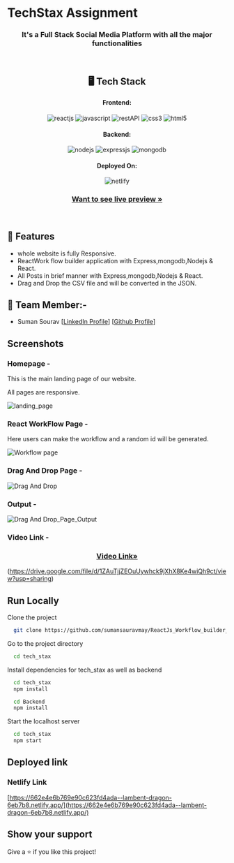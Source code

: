 # TechStax Assignment

<h3 align="center">It's a Full Stack Social Media Platform with all the major functionalities</h3>

<br/>

<h2 align="center">🖥️ Tech Stack</h2>

<h4 align="center">Frontend:</h4>
<p align="center">
  <img src="https://img.shields.io/badge/React (18.2.0)-20232A?style=for-the-badge&logo=react&logoColor=61DAFB" alt="reactjs" />
  <img src="https://img.shields.io/badge/JavaScript-323330?style=for-the-badge&logo=javascript&logoColor=F7DF1E" alt="javascript" />
  <img src="https://img.shields.io/badge/Rest_API-02303A?style=for-the-badge&logo=react-router&logoColor=white" alt="restAPI" />
  <img src="https://img.shields.io/badge/CSS3-1572B6?style=for-the-badge&logo=css3&logoColor=white" alt="css3" />
  <img src="https://img.shields.io/badge/HTML5-E34F26?style=for-the-badge&logo=html5&logoColor=white" alt="html5" />
</p>
<h4 align="center">Backend:</h4>

<p align="center">
  <img src="https://img.shields.io/badge/Node.js (16.14.2)-339933?style=for-the-badge&logo=nodedotjs&logoColor=white" alt="nodejs" />
  <img src="https://img.shields.io/badge/Express.js (4.18.1)-000000?style=for-the-badge&logo=express&logoColor=white" alt="expressjs" />
  <img src="https://img.shields.io/badge/MongoDB (6.0)-4EA94B?style=for-the-badge&logo=mongodb&logoColor=white" alt="mongodb" />
</p>

<h4 align="center">Deployed On:</h4>

<p align="center">
  <img src="https://i.postimg.cc/sgTZd54P/netlify.jpg" alt="netlify" />
</p>

<h3 align="center"><a href="https://662e4e6b769e90c623fd4ada--lambent-dragon-6eb7b8.netlify.app/"><strong>Want to see live preview »</strong></a></h3>

<br/>

## 🚀 Features
-   whole website is fully Responsive.
-   ReactWork flow builder application with Express,mongodb,Nodejs & React.
-   All Posts in brief manner with Express,mongodb,Nodejs & React.
-   Drag and Drop the CSV file and will be converted in the JSON.


## 🚀 Team Member:-

-   Suman Sourav [[LinkedIn Profile](https://www.linkedin.com/in/suman-saurav-06896b231/)] [[Github Profile](https://github.com/sumansauravmay/)]


## Screenshots

### Homepage -

This is the main landing page of our website.

All pages are responsive.

![landing_page](https://i.postimg.cc/Dz9FKd65/landing.jpg)


### React WorkFlow Page -

Here users can make the workflow and a random id will be generated.
 
 ![Workflow page](https://i.postimg.cc/Dz9FKd65/landing.jpg)

### Drag And Drop Page -

![Drag And Drop](https://i.postimg.cc/RFxrYCCD/draganddrop.jpg)

### Output -
![Drag And Drop_Page_Output](https://i.postimg.cc/QMgWKdyg/output.jpg)

### Video Link -

<h3 align="center"><a href="https://drive.google.com/file/d/1ZAuTjjZEOuUywhck9jXhX8Ke4wiQh9ct/view?usp=sharing"><strong>Video Link»</strong></a></h3>

(https://drive.google.com/file/d/1ZAuTjjZEOuUywhck9jXhX8Ke4wiQh9ct/view?usp=sharing)

## Run Locally

Clone the project

```bash
  git clone https://github.com/sumansauravmay/ReactJs_Workflow_builder_application.git
```

Go to the project directory

```bash
  cd tech_stax

```

Install dependencies for tech_stax as well as backend

```bash
  cd tech_stax
  npm install
```

```bash
  cd Backend
  npm install
```

Start the localhost server

```bash
  cd tech_stax
  npm start
```

## Deployed link

### Netlify Link

[https://662e4e6b769e90c623fd4ada--lambent-dragon-6eb7b8.netlify.app/](https://662e4e6b769e90c623fd4ada--lambent-dragon-6eb7b8.netlify.app/)

## Show your support

Give a ⭐️ if you like this project!
